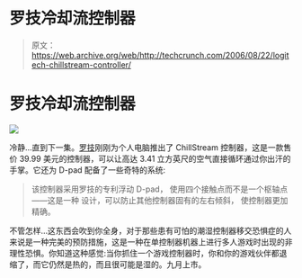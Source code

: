 # 罗技冷却流控制器

> 原文：<https://web.archive.org/web/http://techcrunch.com/2006/08/22/logitech-chillstream-controller/>

# 罗技冷却流控制器

![](img/a0f4419c8f5fe391eb798bf8a2f249ac.png)

冷静…直到下一集。[罗技](https://web.archive.org/web/20130627213843/http://www.logitech.com/)刚刚为个人电脑推出了 ChillStream 控制器，这是一款售价 39.99 美元的控制器，可以让高达 3.41 立方英尺的空气直接循环通过你出汗的手掌。它还为 D-pad 配备了一些奇特的系统:

> 该控制器采用罗技的专利浮动 D-pad，
> 使用四个接触点而不是一个枢轴点——这是一种
> 设计，可以防止其他控制器固有的左右倾斜，
> 使控制器更加精确。

不管怎样…这东西会吹到你全身，对于那些患有可怕的潮湿控制器移交恐惧症的人来说是一种完美的预防措施，这是一种在单控制器机器上进行多人游戏时出现的非理性恐惧。你知道这种感觉:当你抓住一个游戏控制器时，你和你的游戏伙伴都退缩了，而它仍然是热的，而且很可能是湿的。九月上市。